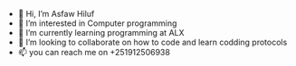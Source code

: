 - 👋 Hi, I’m Asfaw Hiluf
- 👀 I’m interested in Computer programming
- 🌱 I’m currently learning programming at ALX
- 💞️ I’m looking to collaborate on how to code and learn codding protocols
- 📫 you can reach me on +251912506938

<!---
Ewedo/Ewedo is a ✨ special ✨ repository because its `README.md` (this file) appears on your GitHub profile.
You can click the Preview link to take a look at your changes.
--->

